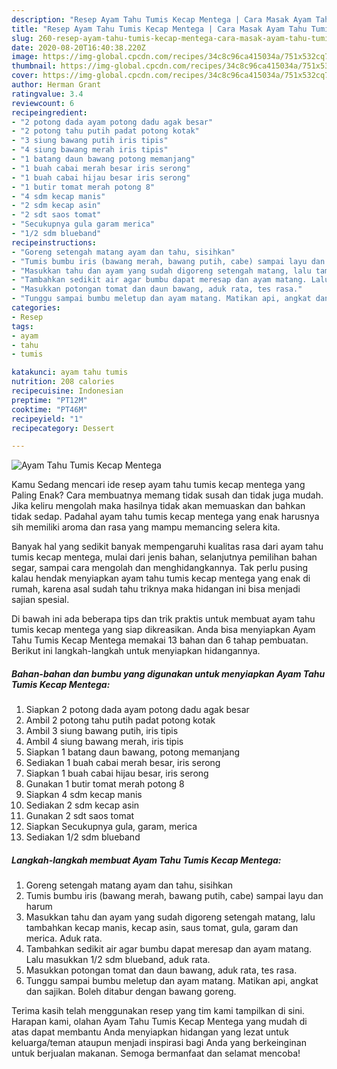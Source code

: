 ```yaml
---
description: "Resep Ayam Tahu Tumis Kecap Mentega | Cara Masak Ayam Tahu Tumis Kecap Mentega Yang Mudah Dan Praktis"
title: "Resep Ayam Tahu Tumis Kecap Mentega | Cara Masak Ayam Tahu Tumis Kecap Mentega Yang Mudah Dan Praktis"
slug: 260-resep-ayam-tahu-tumis-kecap-mentega-cara-masak-ayam-tahu-tumis-kecap-mentega-yang-mudah-dan-praktis
date: 2020-08-20T16:40:38.220Z
image: https://img-global.cpcdn.com/recipes/34c8c96ca415034a/751x532cq70/ayam-tahu-tumis-kecap-mentega-foto-resep-utama.jpg
thumbnail: https://img-global.cpcdn.com/recipes/34c8c96ca415034a/751x532cq70/ayam-tahu-tumis-kecap-mentega-foto-resep-utama.jpg
cover: https://img-global.cpcdn.com/recipes/34c8c96ca415034a/751x532cq70/ayam-tahu-tumis-kecap-mentega-foto-resep-utama.jpg
author: Herman Grant
ratingvalue: 3.4
reviewcount: 6
recipeingredient:
- "2 potong dada ayam potong dadu agak besar"
- "2 potong tahu putih padat potong kotak"
- "3 siung bawang putih iris tipis"
- "4 siung bawang merah iris tipis"
- "1 batang daun bawang potong memanjang"
- "1 buah cabai merah besar iris serong"
- "1 buah cabai hijau besar iris serong"
- "1 butir tomat merah potong 8"
- "4 sdm kecap manis"
- "2 sdm kecap asin"
- "2 sdt saos tomat"
- "Secukupnya gula garam merica"
- "1/2 sdm blueband"
recipeinstructions:
- "Goreng setengah matang ayam dan tahu, sisihkan"
- "Tumis bumbu iris (bawang merah, bawang putih, cabe) sampai layu dan harum"
- "Masukkan tahu dan ayam yang sudah digoreng setengah matang, lalu tambahkan kecap manis, kecap asin, saus tomat, gula, garam dan merica. Aduk rata."
- "Tambahkan sedikit air agar bumbu dapat meresap dan ayam matang. Lalu masukkan 1/2 sdm blueband, aduk rata."
- "Masukkan potongan tomat dan daun bawang, aduk rata, tes rasa."
- "Tunggu sampai bumbu meletup dan ayam matang. Matikan api, angkat dan sajikan. Boleh ditabur dengan bawang goreng."
categories:
- Resep
tags:
- ayam
- tahu
- tumis

katakunci: ayam tahu tumis 
nutrition: 208 calories
recipecuisine: Indonesian
preptime: "PT12M"
cooktime: "PT46M"
recipeyield: "1"
recipecategory: Dessert

---
```



![Ayam Tahu Tumis Kecap Mentega](https://img-global.cpcdn.com/recipes/34c8c96ca415034a/751x532cq70/ayam-tahu-tumis-kecap-mentega-foto-resep-utama.jpg)

Kamu Sedang mencari ide resep ayam tahu tumis kecap mentega yang Paling Enak? Cara membuatnya memang tidak susah dan tidak juga mudah. Jika keliru mengolah maka hasilnya tidak akan memuaskan dan bahkan tidak sedap. Padahal ayam tahu tumis kecap mentega yang enak harusnya sih memiliki aroma dan rasa yang mampu memancing selera kita.

Banyak hal yang sedikit banyak mempengaruhi kualitas rasa dari ayam tahu tumis kecap mentega, mulai dari jenis bahan, selanjutnya pemilihan bahan segar, sampai cara mengolah dan menghidangkannya. Tak perlu pusing kalau hendak menyiapkan ayam tahu tumis kecap mentega yang enak di rumah, karena asal sudah tahu triknya maka hidangan ini bisa menjadi sajian spesial.




Di bawah ini ada beberapa tips dan trik praktis untuk membuat ayam tahu tumis kecap mentega yang siap dikreasikan. Anda bisa menyiapkan Ayam Tahu Tumis Kecap Mentega memakai 13 bahan dan 6 tahap pembuatan. Berikut ini langkah-langkah untuk menyiapkan hidangannya.

<!--inarticleads1-->

##### Bahan-bahan dan bumbu yang digunakan untuk menyiapkan Ayam Tahu Tumis Kecap Mentega:

1. Siapkan 2 potong dada ayam potong dadu agak besar
1. Ambil 2 potong tahu putih padat potong kotak
1. Ambil 3 siung bawang putih, iris tipis
1. Ambil 4 siung bawang merah, iris tipis
1. Siapkan 1 batang daun bawang, potong memanjang
1. Sediakan 1 buah cabai merah besar, iris serong
1. Siapkan 1 buah cabai hijau besar, iris serong
1. Gunakan 1 butir tomat merah potong 8
1. Siapkan 4 sdm kecap manis
1. Sediakan 2 sdm kecap asin
1. Gunakan 2 sdt saos tomat
1. Siapkan Secukupnya gula, garam, merica
1. Sediakan 1/2 sdm blueband




<!--inarticleads2-->

##### Langkah-langkah membuat Ayam Tahu Tumis Kecap Mentega:

1. Goreng setengah matang ayam dan tahu, sisihkan
1. Tumis bumbu iris (bawang merah, bawang putih, cabe) sampai layu dan harum
1. Masukkan tahu dan ayam yang sudah digoreng setengah matang, lalu tambahkan kecap manis, kecap asin, saus tomat, gula, garam dan merica. Aduk rata.
1. Tambahkan sedikit air agar bumbu dapat meresap dan ayam matang. Lalu masukkan 1/2 sdm blueband, aduk rata.
1. Masukkan potongan tomat dan daun bawang, aduk rata, tes rasa.
1. Tunggu sampai bumbu meletup dan ayam matang. Matikan api, angkat dan sajikan. Boleh ditabur dengan bawang goreng.




Terima kasih telah menggunakan resep yang tim kami tampilkan di sini. Harapan kami, olahan Ayam Tahu Tumis Kecap Mentega yang mudah di atas dapat membantu Anda menyiapkan hidangan yang lezat untuk keluarga/teman ataupun menjadi inspirasi bagi Anda yang berkeinginan untuk berjualan makanan. Semoga bermanfaat dan selamat mencoba!
